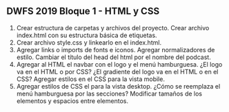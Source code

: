 ## DWFS 2019 Bloque 1 - HTML y CSS

1.  Crear estructura de carpetas y archivos del proyecto. Crear archivo index.html con su estructura básica de etiquetas.
2.  Crear archivo style.css y linkearlo en el index.html. 
3.  Agregar links o imports de fonts e iconos. Agregar normalizadores de estilo. Cambiar el título del head del html por el nombre del podcast.
4. Agregar al HTML el navbar con el logo y el menú hamburguesa. ¿El logo va en el HTML o por CSS? ¿El gradiente del logo va en el HTML o en el CSS? Agregar estilos en el CSS para la vista mobile.
5. Agregar estilos de CSS el para la vista desktop. ¿Cómo se reemplaza el menú hamburguesa por las secciones? Modificar tamaños de los elementos y espacios entre elementos.